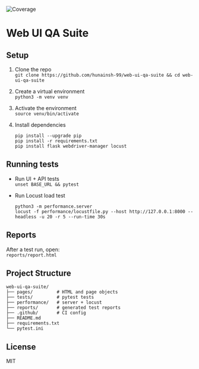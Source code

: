 ![Coverage](https://img.shields.io/badge/coverage-100%25-brightgreen)

# Web UI QA Suite

## Setup

1. Clone the repo  
   `git clone https://github.com/hunainsh-99/web-ui-qa-suite && cd web-ui-qa-suite`

2. Create a virtual environment  
   `python3 -m venv venv`

3. Activate the environment  
   `source venv/bin/activate`

4. Install dependencies  
   ```
   pip install --upgrade pip
   pip install -r requirements.txt
   pip install flask webdriver-manager locust
   ```

## Running tests

- Run UI + API tests  
  `unset BASE_URL && pytest`

- Run Locust load test  
  ```
  python3 -m performance.server
  locust -f performance/locustfile.py --host http://127.0.0.1:8000 --headless -u 20 -r 5 --run-time 30s
  ```

## Reports

After a test run, open:  
`reports/report.html`

## Project Structure

```
web-ui-qa-suite/
├── pages/         # HTML and page objects
├── tests/         # pytest tests
├── performance/   # server + locust
├── reports/       # generated test reports
├── .github/       # CI config
├── README.md
├── requirements.txt
└── pytest.ini
```

## License

MIT